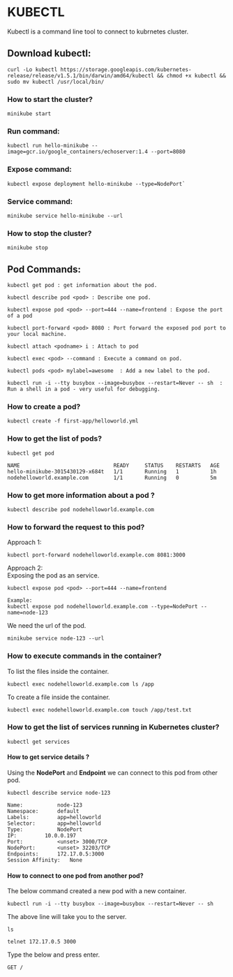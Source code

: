 # KUBECTL

Kubectl is a command line tool to connect to kubrnetes cluster.  

## Download kubectl:

```
curl -Lo kubectl https://storage.googleapis.com/kubernetes-release/release/v1.5.1/bin/darwin/amd64/kubectl && chmod +x kubectl && sudo mv kubectl /usr/local/bin/
```

### How to start the cluster?

```
minikube start
```

### Run command: 

```
kubectl run hello-minikube --image=gcr.io/google_containers/echoserver:1.4 --port=8080
```

### Expose command: 

```
kubectl expose deployment hello-minikube --type=NodePort`
```

### Service command:

```
minikube service hello-minikube --url
```

### How to stop the cluster?

```
minikube stop
```

## Pod Commands:

```
kubectl get pod : get information about the pod.

kubectl describe pod <pod> : Describe one pod.

kubectl expose pod <pod> --port=444 --name=frontend : Expose the port of a pod

kubectl port-forward <pod> 8080 : Port forward the exposed pod port to your local machine.

kubectl attach <podname> i : Attach to pod

kubectl exec <pod> --command : Execute a command on pod.

kubectl pods <pod> mylabel=awesome  : Add a new label to the pod.

kubectl run -i --tty busybox --image=busybox --restart=Never -- sh  : Run a shell in a pod - very useful for debugging.
```

### How to create a pod?

```
kubectl create -f first-app/helloworld.yml
```

### How to get the list of pods?
```
kubectl get pod

NAME                              READY     STATUS    RESTARTS   AGE
hello-minikube-3015430129-x684t   1/1       Running   1          1h
nodehelloworld.example.com        1/1       Running   0          5m
```

### How to get more information about a pod ?
```
kubectl describe pod nodehelloworld.example.com
```

### How to forward the request to this pod?

Approach 1:  
```
kubectl port-forward nodehelloworld.example.com 8081:3000
```

Approach 2:  
Exposing the pod as an service.  

```
kubectl expose pod <pod> --port=444 --name=frontend 

Example:
kubectl expose pod nodehelloworld.example.com --type=NodePort --name=node-123
```
We need the url of the pod.  

```
minikube service node-123 --url
```

### How to execute commands in the container?

To list the files inside the container.
```
kubectl exec nodehelloworld.example.com ls /app
```

To create a file inside the container.  

```
kubectl exec nodehelloworld.example.com touch /app/test.txt
```

### How to get the list of services running in Kubernetes cluster?

```
kubectl get services
```

#### How to get service details ?

Using the **NodePort** and **Endpoint** we can connect to this pod from other pod.  

```
kubectl describe service node-123

Name:			node-123
Namespace:		default
Labels:			app=helloworld
Selector:		app=helloworld
Type:			NodePort
IP:			10.0.0.197
Port:			<unset>	3000/TCP
NodePort:		<unset>	32203/TCP
Endpoints:		172.17.0.5:3000
Session Affinity:	None
```

#### How to connect to one pod from another pod?

The below command created a new pod with a new container.  

```
kubectl run -i --tty busybox --image=busybox --restart=Never -- sh
```
The above line will take you to the server.  
```
ls

telnet 172.17.0.5 3000
```

Type the below and press enter.  
```
GET /
```



